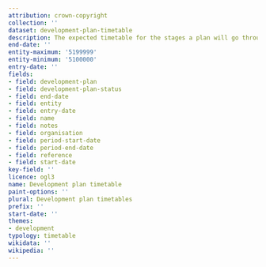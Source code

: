 ```yaml
---
attribution: crown-copyright
collection: ''
dataset: development-plan-timetable
description: The expected timetable for the stages a plan will go through
end-date: ''
entity-maximum: '5199999'
entity-minimum: '5100000'
entry-date: ''
fields:
- field: development-plan
- field: development-plan-status
- field: end-date
- field: entity
- field: entry-date
- field: name
- field: notes
- field: organisation
- field: period-start-date
- field: period-end-date
- field: reference
- field: start-date
key-field: ''
licence: ogl3
name: Development plan timetable
paint-options: ''
plural: Development plan timetables
prefix: ''
start-date: ''
themes:
- development
typology: timetable
wikidata: ''
wikipedia: ''
---
```

